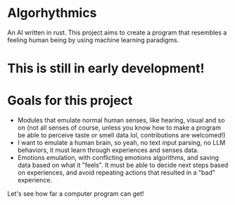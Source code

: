 # AIgorhythmics
An AI written in rust. This project aims to create a program that resembles a feeling human being by using machine learning paradigms.

# This is still in early development!

# Goals for this project
- Modules that emulate normal human senses, like hearing, visual and so on (not all senses of course, unless you know how to make a program be able to perceive taste or smell data lol, contributions are welcomed!)
- I want to emulate a human brain, so yeah, no text input parsing, no LLM behaviors, it must learn through experiences and senses data.
- Emotions emulation, with conflicting emotions algorithms, and saving data based on what it "feels". It must be able to decide next steps based on experiences, and avoid repeating actions that resulted in a "bad" experience.

Let's see how far a computer program can get!
